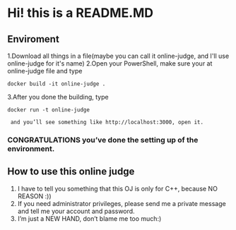 # Hi! this is a README.MD

## Enviroment
  1.Download all things in a file(maybe you can call it online-judge, and I'll use online-judge for it's name)
  2.Open your PowerShell, make sure your at online-judge file and type
  ```
  docker build -it online-judge .
  ```
  3.After you done the building, type
  ```
  docker run -t online-judge
  ```
     and you’ll see something like http://localhost:3000, open it.
### CONGRATULATIONS you’ve done the setting up of the environment.


## How to use this online judge
  1. I have to tell you something that this OJ is only for C++, because NO REASON :)) 
  2. If you need administrator privileges, please send me a private message and tell me your account and password.
  3. I’m just a NEW HAND, don’t blame me too much:)


